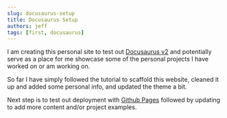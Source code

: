 ```yaml
---
slug: docusaurus-setup
title: Docusaurus Setup
authors: jeff
tags: [first, docusaurus]
---
```


I am creating this personal site to test out [Docusaurus v2](https://v2.docusaurus.io/)
and potentially serve as a place for me showcase some of the personal projects I have worked on or am working on.

So far I have simply followed the tutorial to scaffold this website, cleaned it up and added some personal info,  and updated
the theme a bit.

Next step is to test out deployment with [Github Pages](https://docusaurus.io/docs/deployment#deploying-to-github-pages) followed
by updating to add more content and/or project examples.
